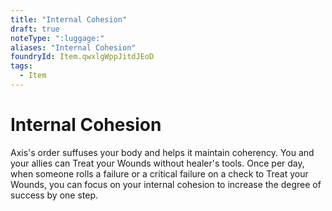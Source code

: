 ```yaml
---
title: "Internal Cohesion"
draft: true
noteType: ":luggage:"
aliases: "Internal Cohesion"
foundryId: Item.qwxlgWppJitdJEoD
tags:
  - Item
---
```


# Internal Cohesion

Axis's order suffuses your body and helps it maintain coherency. You and your allies can Treat your Wounds without healer's tools. Once per day, when someone rolls a failure or a critical failure on a check to Treat your Wounds, you can focus on your internal cohesion to increase the degree of success by one step.
